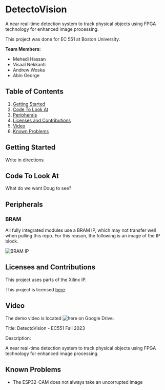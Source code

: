 # DetectoVision

A near real-time detection system to track physical objects using FPGA technology for enhanced image processing.

This project was done for EC 551 at Boston University.

**Team Members:**
- Mehedi Hassan
- Visaal Nekkanti
- Andrew Woska
- Abin George

## Table of Contents

1. [Getting Started](#getting-started)
2. [Code To Look At](#code-to-look-at)
3. [Peripherals](#peripherals)
4. [Licenses and Contributions](#licenses-and-contributions)
5. [Video](#video)
6. [Known Problems](#known-problems)

## Getting Started

Write in directions

## Code To Look At

What do we want Doug to see?

## Peripherals

### BRAM
All fully integrated modules use a BRAM IP, which may not transfer well when pulling this repo. For this reason, the following is an image of the IP block.

![BRAM IP](https://github.com/agwoska/DetectoVision/assets/66330225/8e281228-dafa-4932-bf13-3c9873e1f388)

## Licenses and Contributions

This project uses parts of the Xilinx IP.

This project is licensed [here](./LICENSE).

## Video

The demo video is located ![here](todo) on Google Drive.

Title: DetectoVision - EC551 Fall 2023

Description:

A near real-time detection system to track physical objects using FPGA technology for enhanced image processing.

## Known Problems

- The ESP32-CAM does not always take an uncorrupted image

